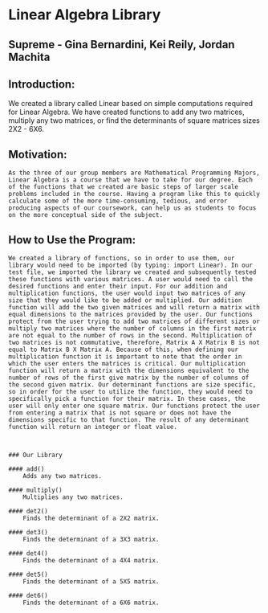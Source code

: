 # Linear Algebra Library

## Supreme - Gina Bernardini, Kei Reily, Jordan Machita


## Introduction:

<p>We created a library called Linear based on simple computations required for Linear Algebra. We have created functions to add any two matrices, multiply any two matrices, or find the determinants of square matrices sizes 2X2 - 6X6. </p>
    


## Motivation:
    
    As the three of our group members are Mathematical Programming Majors, Linear Algebra is a course that we have to take for our degree. Each of the functions that we created are basic steps of larger scale problems included in the course. Having a program like this to quickly calculate some of the more time-consuming, tedious, and error producing aspects of our coursework, can help us as students to focus on the more conceptual side of the subject. 



## How to Use the Program:

    We created a library of functions, so in order to use them, our library would need to be imported (by typing: import Linear). In our test file, we imported the library we created and subsequently tested these functions with various matrices. A user would need to call the desired functions and enter their input. For our addition and multiplication functions, the user would input two matrices of any size that they would like to be added or multiplied. Our addition function will add the two given matrices and will return a matrix with equal dimensions to the matrices provided by the user. Our functions protect from the user trying to add two matrices of different sizes or multiply two matrices where the number of columns in the first matrix are not equal to the number of rows in the second. Multiplication of two matrices is not commutative, therefore, Matrix A X Matrix B is not equal to Matrix B X Matrix A. Because of this, when defining our multiplication function it is important to note that the order in which the user enters the matrices is critical. Our multiplication function will return a matrix with the dimensions equivalent to the number of rows of the first give matrix by the number of columns of the second given matrix. Our determinant functions are size specific, so in order for the user to utilize the function, they would need to specifically pick a function for their matrix. In these cases, the user will only enter one square matrix. Our functions protect the user from entering a matrix that is not square or does not have the dimensions specific to that function. The result of any determinant function will return an integer or float value.
    
    
    
    ### Our Library
    
    #### add()
        Adds any two matrices.
        
    #### multiply()
        Multiplies any two matrices.
    
    #### det2()
        Finds the determinant of a 2X2 matrix.
    
    #### det3()
        Finds the determinant of a 3X3 matrix.
        
    #### det4()
        Finds the determinant of a 4X4 matrix.
        
    #### det5()
        Finds the determinant of a 5X5 matrix.
    
    #### det6()
        Finds the determinant of a 6X6 matrix.

